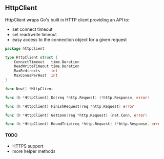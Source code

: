 ## HttpClient

HttpClient wraps Go's built in HTTP client providing an API to:

 * set connect timeout
 * set read/write timeout
 * easy access to the connection object for a given request

```go
package httpclient

type HttpClient struct {
    ConnectTimeout   time.Duration
    ReadWriteTimeout time.Duration
    MaxRedirects     int
    MaxConnsPerHost  int
}

func New() *HttpClient

func (h *HttpClient) Do(req *http.Request) (*http.Response, error)

func (h *HttpClient) FinishRequest(req *http.Request) error

func (h *HttpClient) GetConn(req *http.Request) (net.Conn, error)

func (h *HttpClient) RoundTrip(req *http.Request) (*http.Response, error)
```

#### TODO

 * HTTPS support
 * more helper methods
